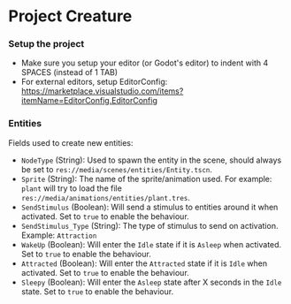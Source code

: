 # Project Creature

### Setup the project

- Make sure you setup your editor (or Godot's editor) to indent with 4 SPACES (instead of 1 TAB)
- For external editors, setup EditorConfig: https://marketplace.visualstudio.com/items?itemName=EditorConfig.EditorConfig

### Entities

Fields used to create new entities:

- `NodeType` (String): Used to spawn the entity in the scene, should always be set to `res://media/scenes/entities/Entity.tscn`.
- `Sprite` (String): The name of the sprite/animation used. For example: `plant` will try to load the file `res://media/animations/entities/plant.tres`.
- `SendStimulus` (Boolean): Will send a stimulus to entities around it when activated. Set to `true` to enable the behaviour.
- `SendStimulus_Type` (String): The type of stimulus to send on activation. Example: `Attraction`
- `WakeUp` (Boolean): Will enter the `Idle` state if it is `Asleep` when activated. Set to `true` to enable the behaviour.
- `Attracted` (Boolean): Will enter the `Attracted` state if it is `Idle` when activated. Set to `true` to enable the behaviour.
- `Sleepy` (Boolean): Will enter the `Asleep` state after X seconds in the `Idle` state. Set to `true` to enable the behaviour.
